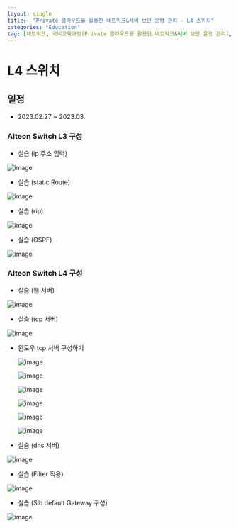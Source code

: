 ```yaml
---
layout: single
title:  "Private 클라우드를 활용한 네트워크&서버 보안 운영 관리 - L4 스위치"
categories: "Education"
tag: [네트워크, 국비교육과정(Private 클라우드를 활용한 네트워크&서버 보안 운영 관리), L4, 스위치]
---
```


# L4 스위치
## 일정
  - 2023.02.27 ~ 2023.03.

### Alteon Switch L3 구성

  - 실습 (ip 주소 입력)
  
  ![image](https://user-images.githubusercontent.com/84834776/221720353-6d50f139-6961-4ad6-86a8-d9423ab5cd3f.png)

  - 실습 (static Route)
  
  ![image](https://user-images.githubusercontent.com/84834776/221728199-a4a89ba3-d23a-4b04-aabd-eff89ffa0986.png)

  - 실습 (rip)

  ![image](https://user-images.githubusercontent.com/84834776/221752264-b98f6686-e59e-4827-aabc-67d743027f6f.png)

  - 실습 (OSPF)

  ![image](https://user-images.githubusercontent.com/84834776/221759693-43eb89da-4f98-41ec-97cf-1dfcbf040c10.png)

### Alteon Switch L4 구성

  - 실습 (웹 서버)

  ![image](https://user-images.githubusercontent.com/84834776/222306882-1e970d24-c3af-4148-9d45-79c207776a3e.png)

  - 실습 (tcp 서버)

  ![image](https://user-images.githubusercontent.com/84834776/222328904-1092823f-6f71-483e-b572-9b9fdd13054d.png)

  * 윈도우 tcp 서버 구성하기

    ![image](https://user-images.githubusercontent.com/84834776/222314104-91287a38-c002-4500-90e6-ea6eae80ee9e.png)

    ![image](https://user-images.githubusercontent.com/84834776/222314214-a0b11686-3949-4ac1-9a79-dcededa5de5c.png)

    ![image](https://user-images.githubusercontent.com/84834776/222314483-23eb4f35-31fb-4e12-9f78-f4ac18fe1409.png)

    ![image](https://user-images.githubusercontent.com/84834776/222314572-a5c847b9-7fe4-48be-b892-e3d5e7f51b8b.png)

    ![image](https://user-images.githubusercontent.com/84834776/222314660-fe9b62dc-60a2-4900-814a-8dabfa882b79.png)

    ![image](https://user-images.githubusercontent.com/84834776/222314815-e20cdd9d-a9c8-4755-b4e3-a79f9e104182.png)
    
  - 실습 (dns 서버)
    
  ![image](https://user-images.githubusercontent.com/84834776/222330886-028d3d65-e42a-4de3-baaa-bd2be7bda4ff.png)

  - 실습 (Filter 적용)

  ![image](https://user-images.githubusercontent.com/84834776/222337980-58ffc770-cd99-45d1-8cfe-24726c745093.png)
  
  - 실습 (Slb default Gateway 구성)
    
  ![image](https://user-images.githubusercontent.com/84834776/222344240-d9916490-a700-4076-80e1-29173244eb11.png)

    
    
